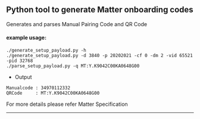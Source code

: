 ## Python tool to generate Matter onboarding codes

Generates and parses Manual Pairing Code and QR Code

#### example usage:

```
./generate_setup_payload.py -h
./generate_setup_payload.py -d 3840 -p 20202021 -cf 0 -dm 2 -vid 65521 -pid 32768
./parse_setup_payload.py -q MT:Y.K9042C00KA0648G00
```

-   Output

```
Manualcode : 34970112332
QRCode     : MT:Y.K9042C00KA0648G00
```

For more details please refer Matter Specification

---
